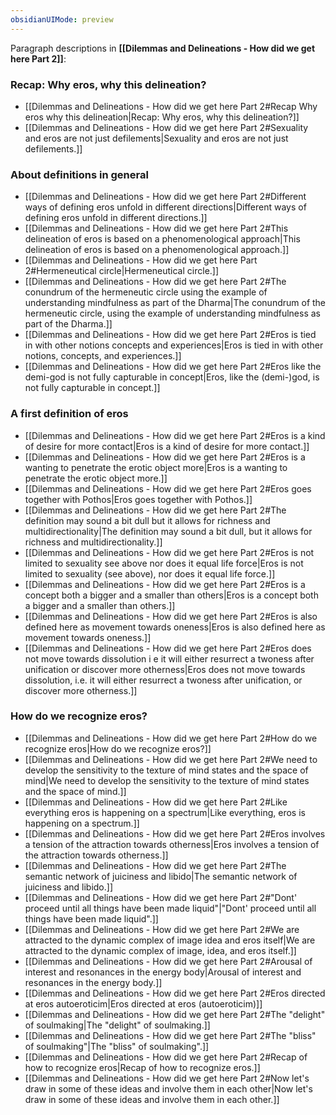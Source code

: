 ```yaml
---
obsidianUIMode: preview
---
```

Paragraph descriptions in **[[Dilemmas and Delineations - How did we get here Part 2]]**:
### Recap: Why eros, why this delineation?
- [[Dilemmas and Delineations - How did we get here Part 2#Recap Why eros why this delineation|Recap: Why eros, why this delineation?]]
- [[Dilemmas and Delineations - How did we get here Part 2#Sexuality and eros are not just defilements|Sexuality and eros are not just defilements.]]
### About definitions in general
- [[Dilemmas and Delineations - How did we get here Part 2#Different ways of defining eros unfold in different directions|Different ways of defining eros unfold in different directions.]]
- [[Dilemmas and Delineations - How did we get here Part 2#This delineation of eros is based on a phenomenological approach|This delineation of eros is based on a phenomenological approach.]]
- [[Dilemmas and Delineations - How did we get here Part 2#Hermeneutical circle|Hermeneutical circle.]]
- [[Dilemmas and Delineations - How did we get here Part 2#The conundrum of the hermeneutic circle using the example of understanding mindfulness as part of the Dharma|The conundrum of the hermeneutic circle, using the example of understanding mindfulness as part of the Dharma.]]
- [[Dilemmas and Delineations - How did we get here Part 2#Eros is tied in with other notions concepts and experiences|Eros is tied in with other notions, concepts, and experiences.]]
- [[Dilemmas and Delineations - How did we get here Part 2#Eros like the demi-god is not fully capturable in concept|Eros, like the (demi-)god, is not fully capturable in concept.]]
### A first definition of eros
- [[Dilemmas and Delineations - How did we get here Part 2#Eros is a kind of desire for more contact|Eros is a kind of desire for more contact.]]
- [[Dilemmas and Delineations - How did we get here Part 2#Eros is a wanting to penetrate the erotic object more|Eros is a wanting to penetrate the erotic object more.]]
- [[Dilemmas and Delineations - How did we get here Part 2#Eros goes together with Pothos|Eros goes together with Pothos.]]
- [[Dilemmas and Delineations - How did we get here Part 2#The definition may sound a bit dull but it allows for richness and multidirectionality|The definition may sound a bit dull, but it allows for richness and multidirectionality.]]
- [[Dilemmas and Delineations - How did we get here Part 2#Eros is not limited to sexuality see above nor does it equal life force|Eros is not limited to sexuality (see above), nor does it equal life force.]]
- [[Dilemmas and Delineations - How did we get here Part 2#Eros is a concept both a bigger and a smaller than others|Eros is a concept both a bigger and a smaller than others.]]
- [[Dilemmas and Delineations - How did we get here Part 2#Eros is also defined here as movement towards oneness|Eros is also defined here as movement towards oneness.]]
- [[Dilemmas and Delineations - How did we get here Part 2#Eros does not move towards dissolution i e it will either resurrect a twoness after unification or discover more otherness|Eros does not move towards dissolution, i.e. it will either resurrect a twoness after unification, or discover more otherness.]]
### How do we recognize eros?
- [[Dilemmas and Delineations - How did we get here Part 2#How do we recognize eros|How do we recognize eros?]]
- [[Dilemmas and Delineations - How did we get here Part 2#We need to develop the sensitivity to the texture of mind states and the space of mind|We need to develop the sensitivity to the texture of mind states and the space of mind.]]
- [[Dilemmas and Delineations - How did we get here Part 2#Like everything eros is happening on a spectrum|Like everything, eros is happening on a spectrum.]]
- [[Dilemmas and Delineations - How did we get here Part 2#Eros involves a tension of the attraction towards otherness|Eros involves a tension of the attraction towards otherness.]]
- [[Dilemmas and Delineations - How did we get here Part 2#The semantic network of juiciness and libido|The semantic network of juiciness and libido.]]
- [[Dilemmas and Delineations - How did we get here Part 2#"Dont' proceed until all things have been made liquid"|"Dont' proceed until all things have been made liquid".]]
- [[Dilemmas and Delineations - How did we get here Part 2#We are attracted to the dynamic complex of image idea and eros itself|We are attracted to the dynamic complex of image, idea, and eros itself.]]
- [[Dilemmas and Delineations - How did we get here Part 2#Arousal of interest and resonances in the energy body|Arousal of interest and resonances in the energy body.]]
- [[Dilemmas and Delineations - How did we get here Part 2#Eros directed at eros autoeroticim|Eros directed at eros (autoeroticim)]]
- [[Dilemmas and Delineations - How did we get here Part 2#The "delight" of soulmaking|The "delight" of soulmaking.]]
- [[Dilemmas and Delineations - How did we get here Part 2#The "bliss" of soulmaking"|The "bliss" of soulmaking".]]
- [[Dilemmas and Delineations - How did we get here Part 2#Recap of how to recognize eros|Recap of how to recognize eros.]]
- [[Dilemmas and Delineations - How did we get here Part 2#Now let's draw in some of these ideas and involve them in each other|Now let's draw in some of these ideas and involve them in each other.]]
